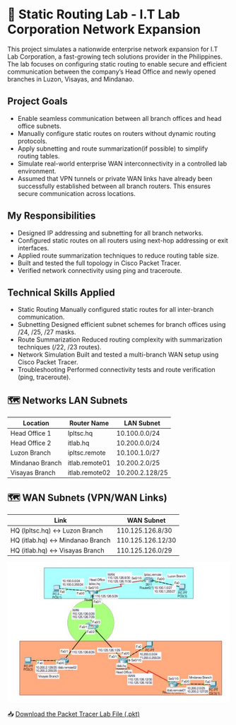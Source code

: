 
# 📡 Static Routing Lab - I.T Lab Corporation Network Expansion

This project simulates a nationwide enterprise network expansion for I.T Lab Corporation, a fast-growing tech solutions provider in the Philippines. The lab focuses on configuring static routing to enable secure and efficient communication between the company’s Head Office and newly opened branches in Luzon, Visayas, and Mindanao.

##  Project Goals
- Enable seamless communication between all branch offices and head office subnets.
- Manually configure static routes on routers without dynamic routing protocols.
- Apply subnetting and route summarization(if possible) to simplify routing tables.
- Simulate real-world enterprise WAN interconnectivity in a controlled lab environment.
- Assumed that VPN tunnels or private WAN links have already been successfully established between all branch routers. This ensures secure communication across locations.

##  My Responsibilities
- Designed IP addressing and subnetting for all branch networks.
- Configured static routes on all routers using next-hop addressing or exit interfaces.
- Applied route summarization techniques to reduce routing table size.
- Built and tested the full topology in Cisco Packet Tracer.
- Verified network connectivity using ping and traceroute.

## Technical Skills Applied
- Static Routing	Manually configured static routes for all inter-branch communication.
- Subnetting	Designed efficient subnet schemes for branch offices using /24, /25, /27 masks.
- Route Summarization	Reduced routing complexity with summarization techniques (/22, /23 routes).
- Network Simulation	Built and tested a multi-branch WAN setup using Cisco Packet Tracer.
- Troubleshooting	Performed connectivity tests and route verification (ping, traceroute).


## 🗺️ Networks LAN Subnets
| Location            | Router Name        | LAN Subnet             |
|---------------------|--------------------|------------------------|
| Head Office 1       | lpltsc.hq          | 10.100.0.0/24          |
| Head Office 2       | itlab.hq           | 10.200.0.0/24          |
| Luzon Branch        | ipltsc.remote      | 10.100.1.0/27          |
| Mindanao Branch     | itlab.remote01     | 10.200.2.0/25          |
| Visayas Branch      | itlab.remote02     | 10.200.2.128/25        |

## 🗺️ WAN Subnets (VPN/WAN Links)
| Link                            | WAN Subnet       |
| ------------------------------- | ---------------- |
| HQ (lpltsc.hq) ↔ Luzon Branch   | 110.125.126.8/30 |
| HQ (itlab.hq) ↔ Mindanao Branch | 110.125.126.12/30|
| HQ (itlab.hq) ↔ Visayas Branch  | 110.125.126.0/29 |

![Network Topology Diagram](images/Topology.JPG)

📥 [Download the Packet Tracer Lab File (.pkt)](lab-files/Static-Routing-Lab.pkt)


